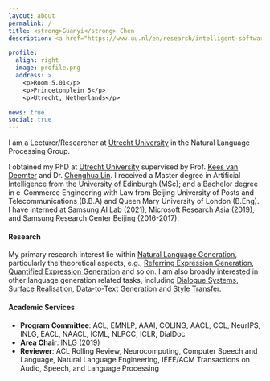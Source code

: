 ```yaml
---
layout: about
permalink: /
title: <strong>Guanyi</strong> Chen
description: <a href="https://www.uu.nl/en/research/intelligent-software-systems/natural-language-processing">Natural Language Processing Group</a><br/> Department of Information and Computing Sciences<br> Utrecht University

profile:
  align: right
  image: profile.png
  address: >
    <p>Room 5.01</p>
    <p>Princetonplein 5</p>
    <p>Utrecht, Netherlands</p>

news: true
social: true
---
```


I am a Lecturer/Researcher at [Utrecht University](https://www.uu.nl/) in the Natural Language Processing Group. 

I obtained my PhD at [Utrecht University](https://www.uu.nl/) supervised by Prof. [Kees van Deemter](http://homepages.abdn.ac.uk/k.vdeemter/pages/) and Dr. [Chenghua Lin](https://chenghualin.wordpress.com/). I received a Master degree in Artificial Intelligence from the University of Edinburgh (MSc); and a Bachelor degree in e-Commerce Engineering with Law from Beijing University of Posts and Telecommunications (B.B.A) and Queen Mary University of London (B.Eng). I have interned at Samsung AI Lab (2021), Microsoft Research Asia (2019), and Samsung Research Center Beijing (2016-2017).

#### Research

My primary research interest lie within [Natural Language Generation](https://en.wikipedia.org/wiki/Natural_language_generation), particularly the theoretical aspects, e.g., [Referring Expression Generation](https://aclanthology.org/2020.inlg-1.33/), [Quantified Expression Generation](https://aclanthology.org/W19-8667/) and so on. I am also broadly interested in other language generation related tasks, including [Dialogue Systems](https://aclanthology.org/2020.inlg-1.26/), [Surface Realisation](https://aclanthology.org/W18-6506/), [Data-to-Text Generation](https://aclanthology.org/W19-8622/) and [Style Transfer](https://aclanthology.org/2020.emnlp-main.578/).

#### Academic Services

- **Program Committee**: ACL, EMNLP, AAAI, COLING, AACL, CCL, NeurIPS, INLG, EACL, NAACL, ICML, NLPCC, ICLR, DialDoc
- **Area Chair**: INLG (2019)
- **Reviewer**: ACL Rolling Review, Neurocomputing, Computer Speech and Language, Natural Language Engineering, IEEE/ACM Transactions on Audio, Speech, and Language Processing
